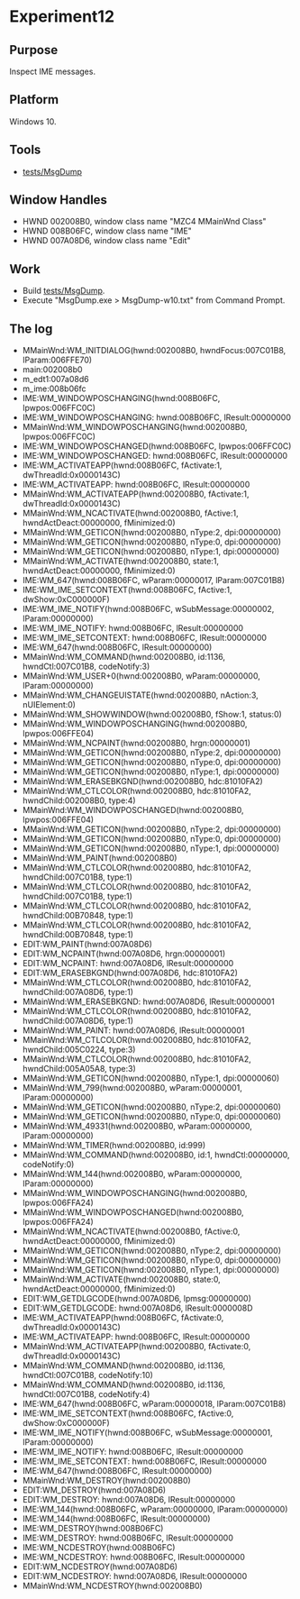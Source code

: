 # Experiment12

## Purpose

Inspect IME messages.

## Platform

Windows 10.

## Tools

- [tests/MsgDump](tests/MsgDump)

## Window Handles

- HWND 002008B0, window class name "MZC4 MMainWnd Class"
- HWND 008B06FC, window class name "IME"
- HWND 007A08D6, window class name "Edit"

## Work

- Build [tests/MsgDump](tests/MsgDump).
- Execute "MsgDump.exe > MsgDump-w10.txt" from Command Prompt.

## The log

- MMainWnd:WM_INITDIALOG(hwnd:002008B0, hwndFocus:007C01B8, lParam:006FFE70)
- main:002008b0
- m_edt1:007a08d6
- m_ime:008b06fc
- IME:WM_WINDOWPOSCHANGING(hwnd:008B06FC, lpwpos:006FFC0C)
- IME:WM_WINDOWPOSCHANGING: hwnd:008B06FC, lResult:00000000
- MMainWnd:WM_WINDOWPOSCHANGING(hwnd:002008B0, lpwpos:006FFC0C)
- IME:WM_WINDOWPOSCHANGED(hwnd:008B06FC, lpwpos:006FFC0C)
- IME:WM_WINDOWPOSCHANGED: hwnd:008B06FC, lResult:00000000
- IME:WM_ACTIVATEAPP(hwnd:008B06FC, fActivate:1, dwThreadId:0x0000143C)
- IME:WM_ACTIVATEAPP: hwnd:008B06FC, lResult:00000000
- MMainWnd:WM_ACTIVATEAPP(hwnd:002008B0, fActivate:1, dwThreadId:0x0000143C)
- MMainWnd:WM_NCACTIVATE(hwnd:002008B0, fActive:1, hwndActDeact:00000000, fMinimized:0)
- MMainWnd:WM_GETICON(hwnd:002008B0, nType:2, dpi:00000000)
- MMainWnd:WM_GETICON(hwnd:002008B0, nType:0, dpi:00000000)
- MMainWnd:WM_GETICON(hwnd:002008B0, nType:1, dpi:00000000)
- MMainWnd:WM_ACTIVATE(hwnd:002008B0, state:1, hwndActDeact:00000000, fMinimized:0)
- IME:WM_647(hwnd:008B06FC, wParam:00000017, lParam:007C01B8)
- IME:WM_IME_SETCONTEXT(hwnd:008B06FC, fActive:1, dwShow:0xC000000F)
- IME:WM_IME_NOTIFY(hwnd:008B06FC, wSubMessage:00000002, lParam:00000000)
- IME:WM_IME_NOTIFY: hwnd:008B06FC, lResult:00000000
- IME:WM_IME_SETCONTEXT: hwnd:008B06FC, lResult:00000000
- IME:WM_647(hwnd:008B06FC, lResult:00000000)
- MMainWnd:WM_COMMAND(hwnd:002008B0, id:1136, hwndCtl:007C01B8, codeNotify:3)
- MMainWnd:WM_USER+0(hwnd:002008B0, wParam:00000000, lParam:00000000)
- MMainWnd:WM_CHANGEUISTATE(hwnd:002008B0, nAction:3, nUIElement:0)
- MMainWnd:WM_SHOWWINDOW(hwnd:002008B0, fShow:1, status:0)
- MMainWnd:WM_WINDOWPOSCHANGING(hwnd:002008B0, lpwpos:006FFE04)
- MMainWnd:WM_NCPAINT(hwnd:002008B0, hrgn:00000001)
- MMainWnd:WM_GETICON(hwnd:002008B0, nType:2, dpi:00000000)
- MMainWnd:WM_GETICON(hwnd:002008B0, nType:0, dpi:00000000)
- MMainWnd:WM_GETICON(hwnd:002008B0, nType:1, dpi:00000000)
- MMainWnd:WM_ERASEBKGND(hwnd:002008B0, hdc:81010FA2)
- MMainWnd:WM_CTLCOLOR(hwnd:002008B0, hdc:81010FA2, hwndChild:002008B0, type:4)
- MMainWnd:WM_WINDOWPOSCHANGED(hwnd:002008B0, lpwpos:006FFE04)
- MMainWnd:WM_GETICON(hwnd:002008B0, nType:2, dpi:00000000)
- MMainWnd:WM_GETICON(hwnd:002008B0, nType:0, dpi:00000000)
- MMainWnd:WM_GETICON(hwnd:002008B0, nType:1, dpi:00000000)
- MMainWnd:WM_PAINT(hwnd:002008B0)
- MMainWnd:WM_CTLCOLOR(hwnd:002008B0, hdc:81010FA2, hwndChild:007C01B8, type:1)
- MMainWnd:WM_CTLCOLOR(hwnd:002008B0, hdc:81010FA2, hwndChild:007C01B8, type:1)
- MMainWnd:WM_CTLCOLOR(hwnd:002008B0, hdc:81010FA2, hwndChild:00B70848, type:1)
- MMainWnd:WM_CTLCOLOR(hwnd:002008B0, hdc:81010FA2, hwndChild:00B70848, type:1)
- EDIT:WM_PAINT(hwnd:007A08D6)
- EDIT:WM_NCPAINT(hwnd:007A08D6, hrgn:00000001)
- EDIT:WM_NCPAINT: hwnd:007A08D6, lResult:00000000
- EDIT:WM_ERASEBKGND(hwnd:007A08D6, hdc:81010FA2)
- MMainWnd:WM_CTLCOLOR(hwnd:002008B0, hdc:81010FA2, hwndChild:007A08D6, type:1)
- MMainWnd:WM_ERASEBKGND: hwnd:007A08D6, lResult:00000001
- MMainWnd:WM_CTLCOLOR(hwnd:002008B0, hdc:81010FA2, hwndChild:007A08D6, type:1)
- MMainWnd:WM_PAINT: hwnd:007A08D6, lResult:00000001
- MMainWnd:WM_CTLCOLOR(hwnd:002008B0, hdc:81010FA2, hwndChild:005C0224, type:3)
- MMainWnd:WM_CTLCOLOR(hwnd:002008B0, hdc:81010FA2, hwndChild:005A05A8, type:3)
- MMainWnd:WM_GETICON(hwnd:002008B0, nType:1, dpi:00000060)
- MMainWnd:WM_799(hwnd:002008B0, wParam:00000001, lParam:00000000)
- MMainWnd:WM_GETICON(hwnd:002008B0, nType:2, dpi:00000060)
- MMainWnd:WM_GETICON(hwnd:002008B0, nType:0, dpi:00000060)
- MMainWnd:WM_49331(hwnd:002008B0, wParam:00000000, lParam:00000000)
- MMainWnd:WM_TIMER(hwnd:002008B0, id:999)
- MMainWnd:WM_COMMAND(hwnd:002008B0, id:1, hwndCtl:00000000, codeNotify:0)
- MMainWnd:WM_144(hwnd:002008B0, wParam:00000000, lParam:00000000)
- MMainWnd:WM_WINDOWPOSCHANGING(hwnd:002008B0, lpwpos:006FFA24)
- MMainWnd:WM_WINDOWPOSCHANGED(hwnd:002008B0, lpwpos:006FFA24)
- MMainWnd:WM_NCACTIVATE(hwnd:002008B0, fActive:0, hwndActDeact:00000000, fMinimized:0)
- MMainWnd:WM_GETICON(hwnd:002008B0, nType:2, dpi:00000000)
- MMainWnd:WM_GETICON(hwnd:002008B0, nType:0, dpi:00000000)
- MMainWnd:WM_GETICON(hwnd:002008B0, nType:1, dpi:00000000)
- MMainWnd:WM_ACTIVATE(hwnd:002008B0, state:0, hwndActDeact:00000000, fMinimized:0)
- EDIT:WM_GETDLGCODE(hwnd:007A08D6, lpmsg:00000000)
- EDIT:WM_GETDLGCODE: hwnd:007A08D6, lResult:0000008D
- IME:WM_ACTIVATEAPP(hwnd:008B06FC, fActivate:0, dwThreadId:0x0000143C)
- IME:WM_ACTIVATEAPP: hwnd:008B06FC, lResult:00000000
- MMainWnd:WM_ACTIVATEAPP(hwnd:002008B0, fActivate:0, dwThreadId:0x0000143C)
- MMainWnd:WM_COMMAND(hwnd:002008B0, id:1136, hwndCtl:007C01B8, codeNotify:10)
- MMainWnd:WM_COMMAND(hwnd:002008B0, id:1136, hwndCtl:007C01B8, codeNotify:4)
- IME:WM_647(hwnd:008B06FC, wParam:00000018, lParam:007C01B8)
- IME:WM_IME_SETCONTEXT(hwnd:008B06FC, fActive:0, dwShow:0xC000000F)
- IME:WM_IME_NOTIFY(hwnd:008B06FC, wSubMessage:00000001, lParam:00000000)
- IME:WM_IME_NOTIFY: hwnd:008B06FC, lResult:00000000
- IME:WM_IME_SETCONTEXT: hwnd:008B06FC, lResult:00000000
- IME:WM_647(hwnd:008B06FC, lResult:00000000)
- MMainWnd:WM_DESTROY(hwnd:002008B0)
- EDIT:WM_DESTROY(hwnd:007A08D6)
- EDIT:WM_DESTROY: hwnd:007A08D6, lResult:00000000
- IME:WM_144(hwnd:008B06FC, wParam:00000000, lParam:00000000)
- IME:WM_144(hwnd:008B06FC, lResult:00000000)
- IME:WM_DESTROY(hwnd:008B06FC)
- IME:WM_DESTROY: hwnd:008B06FC, lResult:00000000
- IME:WM_NCDESTROY(hwnd:008B06FC)
- IME:WM_NCDESTROY: hwnd:008B06FC, lResult:00000000
- EDIT:WM_NCDESTROY(hwnd:007A08D6)
- EDIT:WM_NCDESTROY: hwnd:007A08D6, lResult:00000000
- MMainWnd:WM_NCDESTROY(hwnd:002008B0)
